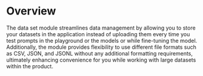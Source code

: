 # **Overview**

The data set module streamlines data management by allowing you to store your datasets in the application instead of uploading them every time you test prompts in the playground or the models or while fine-tuning the model. Additionally, the module provides flexibility to use different file formats such as CSV, JSON, and JSONL without any additional formatting requirements, ultimately enhancing convenience for you while working with large datasets within the product.